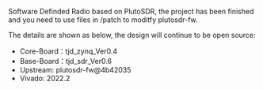 Software Definded Radio based on PlutoSDR, the project has been finished and you need to use files in /patch to moditfy plutosdr-fw.

The details are shown as below, the design will continue to be open source:
* Core-Board：tjd_zynq_Ver0.4
* Base-Board：tjd_sdr_Ver0.6
* Upstream: plutosdr-fw@4b42035
* Vivado: 2022.2
